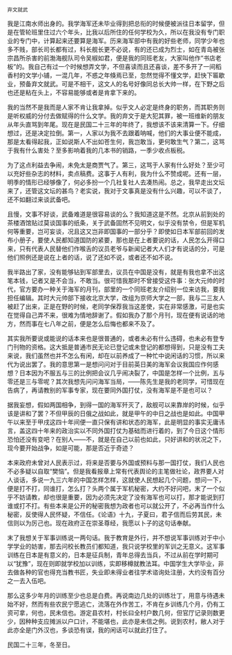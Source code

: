     弃文就武 

   我是江南水师出身的。我学海军还未毕业得到把总衔的时候便被派往日本留学，但是在管轮班里住过六个年头，比我以后所住的任何学校为久，所以在我没有专门职业的专门中，计算起来还要算是海军。历来海军部中有我的好些老师，同学少年也多不贱，部长司长都有过，科长舰长更不必说，有的还已成为烈士，如在青岛被张宗昌所杀害的前渤海舰队司令吴椒如君，便是我的同班老友，大家叫他作“书店老板”的。我自己有过一个时候想弄文学，不但喜读而且还喜谈，差不多开了一间稻香村的文学小铺，一混几年，不惑之年倏焉已至，忽然觉得不懂文学，赶快下匾歇业，预备弃文就武。可是不相干，这文人的名号好像同总长大帅一样，在下野之后也还是粘在头上，不容易能够或者是肯拿下来的。

   我的当然不是我而是人家不肯让我拿掉。似乎文人必定是终身的职务，而其职务则是听权威的分付去做赋得的什么文学。我的弃文于是大犯其罪，被一班维新的朋友从年头直骂到年尾。现在是民国二十三年的年终了，我想该不该来清算一下。仔细想过，还是决定拉倒。第一，人家以为我不去跟着呐喊，他们的大事业便不能成，那是太看得起我，正如说斯人不出如苍生何，我岂敢当，更何敢生气？第二，这骂于我有什么害处？至多影响着我的几本书的销路，一季少收点板税。

   为了这点利益去争闹，未免太是商贾气了。第三，这骂于人家有什么好处？至少可以充好些杂志的材料，卖点稿费。这事于人有利，我为什么不赞成呢。还有一层，明季的情形已经够像了，何必多扮一个几社复社人去凑热闹。总之，我早走出文坛来了，还管这文坛的甚鸟？老实说，我对于文事真是没有什么兴趣，可以不谈了，还不如翻过来谈武备吧。

   且慢，文事不好谈，武备难道是很容易谈的么？我知道这是不然。北京从前到处的茶楼酒馆贴过莫谈国事的纸条，关于武备固然不见明文，似乎没有禁令，但是军机何等重要，岂可妄谈，况且这又岂非即国事的一部分乎？即使如日本军部前回的发布小册子，要使人民都知道国防的紧要，那也是在上者要说的话，人民怎么开得口来，只有代表人民替他们作喉舌的议员老爷与新闻记者大人们才有说话的分，可是他们照例还是说在上者的话，说了还如不说，或者还不如不说。

   我半路出了家，没有能够钻到军部里去，议员在中国是没有，就是有我也拿不出这笔本钱，记者又是不会当，不敢当。很可惜我那时不曾接受这件事：张大元帅的时代，官方要办一种关于海军的月刊，部里的一个同班老友介绍别一位来访我，要我担任编辑。其时大元帅部下接收北京大学，改组为京师大学之一部，我与二三友人被赶了出来，正是在野的时候，老同学保荐我当这差使，实在非常感激，可是也实在觉得自己弄不来，很难为情地辞谢了。假如我办了那个月刊，现在便有说话的地方，然而事在七八年之前，便是怎么后悔也都来不及了。

   其实我所要说或能说的话本来也是很普通的，或者未必有什么违碍，也未必有登专门刊物的资格。这大抵是普通市民无论已登记或未登记的都想得到，只是没有工夫来说，我们虽然也并不怎么有闲，却在以前养成了一种忙中说闲话的习惯，所以来代为说出罢了。我的意思第一是想问问对于目前英日美的海军会议我国应作何感想？日本因为不服五与三的比例把会议几乎闹决裂了，中国是怎样一个比例，五与零还是三与零呢？其次我想先问问海军当局，——陈先生是我的老同学，可惜现在告病了，再请教别的军事专家，现在要同外国打仗，没有海军是不是也可以？

   据我妄想，假如两国相争，到得一国的海军歼灭了，敌舰可以来靠岸的时候，似乎该是讲和了罢？不但甲辰的日俄之战如此，就是甲午的中日之战也是如此。中国甲午以来至于甲戌这四十年间便一直只保有讲和状态的海军，此是明显的事实无庸讳言，盖这四十年来的政治实以不同外国打仗为基础而进行着的，到了今日这个情形恐怕还没有变吧？在别人——不，就是在自己以前也如此，只好讲和的状况之下，现今要开始战争，如是可能，那是否近于奇迹？

   本来政府未曾对人民表示过，将来是否要与外国或预料与那一国打仗，我们人民也不必多疑以自取“樊恼”。但是我看报章上常有代表舆论的主笔做社论，政界要人对人谈话，多说一九三六年的中国怎样怎样，这就使人民想起几个问题，想问一下，便是打不打，同谁打，怎么打？头两个属于军机秘密，大约不好问吧，末了一个似乎不妨请教，却也很是重要，因为必须先决定了没有海军也可以打，那才能说到打谁或打不打。有些本来是公开的秘密我想为政者也可以就公开了，不必再当作什么秘密，反使得人民怀疑，不信任。《论语》十九，子夏曰，君子信而后劳其民，未信则以为厉己也。现在政府正在崇圣尊经，我愿以卜子的这句话奉献。

   末了我想关于军事训练说一两句话。我于教育是外行，并不想说军事训练对于中小学学业的妨害，那去问校长教员们都知道，我只说学校里的军训之无意义。这军事训练在日本是有意义的，日本是征兵制，青年总得去当兵，不过从前在学时期可以“犹豫”，现在则即就学校加以训练，实即移樽就教法耳。中国学生大学毕业，非去做各种的官也得充当教书匠，失业即未得业者往学术谘询处注册，大约没有百分之一去入伍吧。

   那么这多少年月的训练至少也总是白费。再说南边几处的训练壮丁，用意与待遇未始不好，然而有些农民宁愿逃亡，流落在外作苦工，不肯在乡训练几个月，仍有工资可拿，何也，民未信也。游定县农村，村长曰全村户数几何，但官厅记录则数更少，因种种支应摊派以户口计，不能堪也，此亦是未信之例。说到农村，敝人对于此亦全是门外汉也，多谈恐有误，我的闲话可以就此打住了。

   民国二十三年，冬至日。

